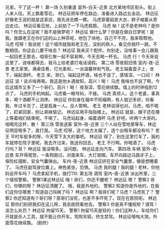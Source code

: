 兄弟，干了这一杯！
第一场 久别重逢
室外-白天-近景
北方某地市区街头。街上人来人往。天上飘着雪花。
林远征把车停在路边，准备进入路边五金店。
林远征
好像老王说的就是这家店，我先进去瞧一瞧。
马虎穿着貂皮大衣，脖子缩着从旁边走过。
林远征看见他，上前拍了一下马虎肩膀。
马虎
呦！这不是老林吗？是你吗？你怎么在这呢？我不是做梦吧？
林远征
做什么梦？你是在做白日梦呢！是我。我跟老王在你们这的山上种茶呢，他包了块地，自己干不完，我来帮帮他。
马虎
哎呀！我说呢！这个城市就我和老王在，没别的熟人，看见你我吓一跳，不敢相信。你这会儿要干啥去？
林远征
我来买个配件。你别走，没啥事一会儿跟我一起回老王那去，咱哥仨聚一起不容易啊，今天去喝一杯去。
马虎
行！今天哥说这里了，说啥都得去，我马上给老婆打电话请假。
第二场 雪夜叙旧情
室内-夜-近景
老王家里。满桌佳肴，灯光柔和，一派温馨祥和气氛。
老王端着盘子上，坐下，端起酒杯。
老王
来，哥们，端起这杯酒，啥也不说了，感情深，一口闷！
林远征
说！说点啥再喝。我这是他乡遇故知，高兴！喝！
马虎
我啥也不说了啊，今后这城市又多了一个哥们，高兴！喝！
夜渐深，雪花继续飘。墙上的时钟指到12点了。
马虎的手机响起。马虎看一眼号码，不接。
马虎
真烦人。这个老婆，事真多，喝个酒都不让消停。
林远征
你别身在福中不知福啊，有人惦记多好。你看我，年过半百了，还是孤身一人。没人管啊。
老王
老林说得也对。马虎，咱不喝了，赶紧回家，别让弟妹惦记。
林远征用手指指楼上。
林远征
就是，嫂子还在楼上等着咱们结束呢。不喝了。
马虎站起身，端着酒杯
马虎
好吧，听两个大哥的。咱喝完这杯，散！
第三场 雪夜送客
室外-夜-近景
三个人站在雪地里等车，林远征明显喝多了，直打晃。
马虎
哎呀，这个地方太偏了，连个出租车都没有吗？
老王
平时车挺多的呀，今天雪下太大的事吧。
林远征
得了，别在这里打车了，我的车就停在院子里呢，我去开过来，我送你回去。
老王
不行啊。你喝酒了。
马虎
行吗？哥？
林远征
我没喝多。没问题。
林远征走向汽车。
第四场  车祸
室外-夜-远景
车开得晃悠，一条狗跑过。对面来车，大灯晃眼。车开向路边马路牙子上，保险杠撞断，安全气囊弹出。
车内-夜-近景
林远征挤在安全气囊里，像是想睡着了。
马虎在副驾驶位置上。神色紧张，恐惧。
马虎
我的腿！我的腿！老林，你他妈会开车吗？
马虎拿起手机，拨打110.
第五场 酒驾
室内-夜-近景
派出所里，三个值班警察。
警察1凑近林远征
嗨！哥们，你还不醒呢？
林远征
嗯？
警察2
哥们，你哪的呀？
林远征清醒了。
哦，我是外地的。
警察2
知道你是外地的，在我们这你住哪里？知道自己闯祸了吗？
林远征
啊？我哥们呢？马虎？马虎死了？
警察2
你还知道有个哥们呀？那哥们没死，也差不多吓死了。现在在医院呢。
林远征
那你们别把我扣在这儿呀，我去医院看他去。
警察3
你是真不懂规矩？酒驾！该怎么处罚？
林远征
拘留15天。
警察1
拘留15天是轻的！你们这种人，车给你们开就是杀人工具，就不能让你开车。驾照吊销，终生禁驾。
林远征嚎啕大哭。外面雪花继续飘。
(剧终）
